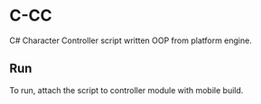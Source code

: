 # C-CC

C# Character Controller script written OOP from platform engine.

## Run

To run, attach the script to controller module with mobile build.
